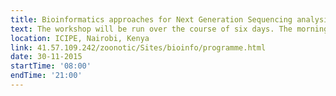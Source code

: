 ```yaml
---
title: Bioinformatics approaches for Next Generation Sequencing analysis
text: The workshop will be run over the course of six days. The morning lectures will cover the theory of experimental design, different sequencing datasets and how to deal with them, and a range of applications of NGS technology including RNA-seq, methylome analysis, GWAS and rare variant calling. The afternoon programming practicals will focus on building up the students’ skills in using R and Unix to undertake bioinformatics analysis, including data processing and visualisation, as well as programming best practices such as testing and version control. The students will also work in small groups with each of the instructors to undertake a specialised project and get hands on analysis time, and the course will also include a scientific communication component. Throughout the course there will be a strong emphasis on the usage of open source technologies and an active “Do it yourself” spirit will be encouraged.
location: ICIPE, Nairobi, Kenya
link: 41.57.109.242/zoonotic/Sites/bioinfo/programme.html
date: 30-11-2015
startTime: '08:00'
endTime: '21:00'
---
```

